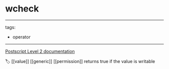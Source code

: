 # wcheck

---
tags:

- operator

---

[Postscript Level 2 documentation](https://hepunx.rl.ac.uk/~adye/psdocs/ref/PSL2w.html#wcheck)

🏷️ [[value]] [[generic]] [[permission]]
returns true if the value is writable

